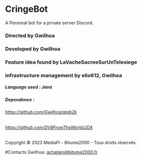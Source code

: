 # CringeBot
A Personal bot for a private server Discord.

### Directed by Gwilhoa
### Developed by Gwilhoa
### Feature idea found by LaVacheSacreeSurUnTelesiege
### infrastructure management by elio612, Gwilhoa
##### Language used : Java
##### Dependence : 
###### https://github.com/Gwilhoa/apib2k
###### https://github.com/DV8FromTheWorld/JDA

Copyright © 2023 MediaPi - Bitume2000 - Tous droits réservés.

#Contacts
Gwilhoa: gchatain@bitume2000.fr

